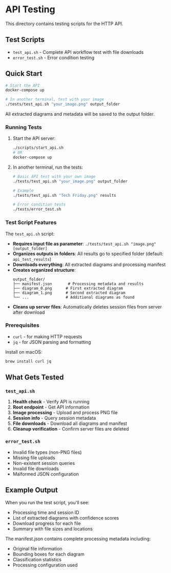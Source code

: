 # API Testing

This directory contains testing scripts for the HTTP API.

## Test Scripts

- `test_api.sh` - Complete API workflow test with file downloads
- `error_test.sh` - Error condition testing

## Quick Start

```bash
# Start the API
docker-compose up

# In another terminal, test with your image
./tests/test_api.sh "your_image.png" output_folder
```

All extracted diagrams and metadata will be saved to the output folder.

### Running Tests

1. Start the API server:
   ```bash
   ./scripts/start_api.sh
   # OR
   docker-compose up
   ```

2. In another terminal, run the tests:
   ```bash
   # Basic API test with your own image
   ./tests/test_api.sh "your_image.png" output_folder
   
   # Example
   ./tests/test_api.sh "Tech Friday.png" results
   
   # Error condition tests
   ./tests/error_test.sh
   ```

### Test Script Features

The `test_api.sh` script:
- **Requires input file as parameter**: `./tests/test_api.sh "image.png" [output_folder]`
- **Organizes outputs in folders**: All results go to specified folder (default: `api_test_results`)
- **Downloads everything**: All extracted diagrams and processing manifest
- **Creates organized structure**:
  ```
  output_folder/
  ├── manifest.json       # Processing metadata and results
  ├── diagram_0.png      # First extracted diagram
  ├── diagram_1.png      # Second extracted diagram
  └── ...                # Additional diagrams as found
  ```
- **Cleans up server files**: Automatically deletes session files from server after download

### Prerequisites

- `curl` - for making HTTP requests
- `jq` - for JSON parsing and formatting

Install on macOS:
```bash
brew install curl jq
```

## What Gets Tested

### `test_api.sh`
1. **Health check** - Verify API is running
2. **Root endpoint** - Get API information
3. **Image processing** - Upload and process PNG file
4. **Session info** - Query session metadata
5. **File downloads** - Download all diagrams and manifest
6. **Cleanup verification** - Confirm server files are deleted

### `error_test.sh`
- Invalid file types (non-PNG files)
- Missing file uploads
- Non-existent session queries
- Invalid file downloads
- Malformed JSON configuration

## Example Output

When you run the test script, you'll see:
- Processing time and session ID
- List of extracted diagrams with confidence scores
- Download progress for each file
- Summary with file sizes and locations

The manifest.json contains complete processing metadata including:
- Original file information
- Bounding boxes for each diagram
- Classification statistics
- Processing configuration used
